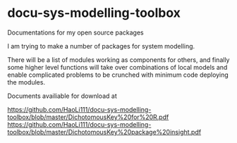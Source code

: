 # docu-sys-modelling-toolbox
Documentations for my open source packages

I am trying to make a number of packages for system modelling.

There will be a list of modules working as components for others, and finally some higher level functions will take over combinations of local models and enable complicated problems to be crunched with minimum code deploying the modules.

Documents availiable for download at

https://github.com/HaoLi111/docu-sys-modelling-toolbox/blob/master/DichotomousKey%20for%20R.pdf
https://github.com/HaoLi111/docu-sys-modelling-toolbox/blob/master/DichotomousKey%20package%20insight.pdf

